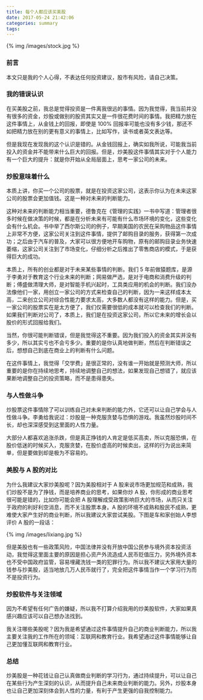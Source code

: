 ```yaml
---
title: 每个人都应该买美股
date: 2017-05-24 21:42:06
categories: summary
tags:
---
```


{% img /images/stock.jpg %}

### 前言

本文只是我的个人心得，不表达任何投资建议，股市有风险，请自己决策。

### 我的错误认识

在买美股之前，我总是觉得投资是一件离我很远的事情。因为我觉得，我当前并没有很多的资金，炒股或做别的股资其实又是一件很花费时间的事情。我把精力放在这件事情上，从金钱上的回报，即使是 100% 回报率可能也没有多少钱，那还不如把精力放在别的更有意义的事情上，比如写作，读书或者英文表达等。

但是我现在发现我的这个认识是错的。从金钱回报上，确实如我所说，可能我当前投入的资金并不能带来什么巨大的回报。但是，炒美股这件事情其实对于个人能力有一个巨大的提升：就是你开始从全局层面上，思考一家公司的未来。

### 炒股意味着什么

本质上讲，你买一个公司的股票，就是在投资这家公司，这表示你认为在未来这家公司的股票会更加值钱。这是一种对未来的判断能力。

这种对未来的判断能力相当重要，德鲁克在《管理的实践》一书中写道：管理者很多时候在做决策的时候，都是在分析未来有可能有什么市场环境的变化，这些变化会有什么机会。书中举了西尔斯公司的例子，早期美国的农民在采购物品这件事情上非常不方便，这家公司关注到这件事情，提供了邮购目录的服务，获得第一次成功；之后由于汽车的普及，大家可以很方便地开车购物，原有的邮购目录业务快速萎缩，这家公司关注到了市场变化，仔细分析之后推出了零售商店的模式，于是获得巨大的成功。

本质上，所有的创业都是对于未来某些事情的判断。我们 5 年前做猿题库，是源于李勇对于教育这个行业未来的判断；网易做严选，是对于电商和消费升级的判断；傅盛做清理大师，是对智能手机兴起时，工具类应用的机会的判断。我们没办法像他们一家，用创立一家公司的方式来检查自己的判断，因为一来这样成本太高，二来创立公司对综合性能力要求太高，大多数人都没有这样的能力。但是，买一家公司的股票实在是太方便了，我们仅需要很低的成本就可以检查我们的判断。如果我们判断对公司了，本质上，我们是在投资这家公司，所以它未来的增长会以股价的形式回报给我们。

当然，你很可能判断错误，但是我觉得这不重要。因为我们投入的资金其实并没有多少，所以其实亏也不会亏多少。重要的是你认真地做判断，然后在判断错误之后，想想自己到底在商业上的判断有什么问题。

在这件事情上，我觉得「交学费」是很正常的，没有谁一开始就是预测大师，所以重要的是你在持续地思考，持续地调整自己的想法，如果发现自己想错了，就应该果断地调整自己的投资策略，而不是患得患失。

### 与人性做斗争

炒股票这件事情除了可以训练自己对未来判断的能力外，它还可以让自己学会与人性做斗争。李勇给我说过：炒股是一种克服贪婪与恐惧的游戏。我虽然炒股时间不长，却也深深感受到这里面的人性力量。

大部分人都喜欢追涨杀跌，但是真正挣钱的人肯定是低买高卖，所以克服恐惧，在股价低迷的时候买入，克服贪婪，在股价虚高的时候卖出，这样的行为说出来简单，但是要做到却是极为不容易的。

### 美股与 A 股的对比

为什么我建议大家炒美股呢？因为美股相对于 A 股来说市场更加规范和成熟，我们炒股不是为了挣钱，而是培养商业的思考，如果你炒 A 股，你形成的商业思考很可能是错的，比如你可能会把 A 股理解成受政策影响巨大的市场，从而只关注于政府的利好利空消息，而不关注股票本身。A 股的环境不成熟和股民不成熟，更难使大家产生好的商业判断，所以我建议大家尝试美股。下图是车和家创始人李想评价 A 股的一段话：

{% img /images/lixiang.jpg %}

但是美股也有一些政策风险，中国法律并没有开放中国公民参与境外资本投资活动，我觉得这里面主要的原因是担心资产外流造成人民币贬值压力，另外境外资本也不受中国政府监管，容易埋藏洗钱一类的犯罪行为。所以我不建议大家用大量的钱参与抄美股，适当地放几万人民币就行了，完全把这件事情当作一个学习行为而不是投资行为。

### 炒股软件与关注领域

因为不希望有任何广告的嫌疑，所以我不打算介绍我用的炒美股软件，大家如果真感兴趣应该可以自己想办法找到。

我关注哪些美股呢？因为我是希望通过这件事情提升自己的商业判断能力，所以我主要关注我的工作所在的领域：互联网和教育行业。我希望通过这件事情能够让自己更加懂互联网和教育行业。

### 总结

炒美股是一种花钱让自己认真做商业判断的学习行为，通过持续提升，可以让自己在某些行为产生深刻的认识，从而提升自己未来商业判断的能力。另外，炒股本身也让自己更加深刻体会到人性的力量，有利于产生更强的自我控制能力。

